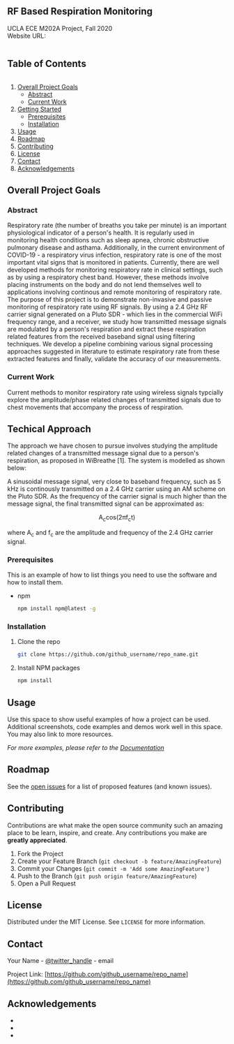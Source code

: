 ## RF Based Respiration Monitoring

UCLA ECE M202A Project, Fall 2020  
Website URL:  

<!-- TABLE OF CONTENTS -->

  <summary><h2 style="display: inline-block">Table of Contents</h2></summary>
  <ol>
    <li>
      <a href="#Overall Project Goals">Overall Project Goals</a>
      <ul>
        <li><a href="#abstract">Abstract</a></li>
        <li><a href="#current-work">Current Work</a></li>
      </ul>
    </li>
    <li>
      <a href="#getting-started">Getting Started</a>
      <ul>
        <li><a href="#prerequisites">Prerequisites</a></li>
        <li><a href="#installation">Installation</a></li>
      </ul>
    </li>
    <li><a href="#usage">Usage</a></li>
    <li><a href="#roadmap">Roadmap</a></li>
    <li><a href="#contributing">Contributing</a></li>
    <li><a href="#license">License</a></li>
    <li><a href="#contact">Contact</a></li>
    <li><a href="#acknowledgements">Acknowledgements</a></li>
  </ol>
</details>



<!-- ABOUT THE PROJECT -->
## Overall Project Goals

### Abstract

Respiratory rate (the number of breaths you take per minute) is an important physiological indicator of a person's health. It is regularly used in monitoring health conditions such as sleep apnea, chronic obstructive pulmonary disease and asthama. Additionally, in the current environment of COVID-19 - a respiratory virus infection, respiratory rate is one of the most important vital signs that is monitored in patients. Currently, there are well developed methods for monitoring respiratory rate in clinical settings, such as by using a respiratory chest band. However, these methods involve placing instruments on the body and do not lend themselves well to applications involving continous and remote monitoring of respiratory rate. The purpose of this project is to demonstrate non-invasive and passive monitoring of respiratory rate using RF signals. By using a 2.4 GHz RF carrier signal generated on a Pluto SDR - which lies in the commercial WiFi frequency range, and a receiver, we study how transmitted message signals are modulated by a person's respiration and extract these respiration related features from the received baseband signal using filtering techniques. We develop a pipeline combining various signal processing approaches suggested in literature to estimate respiratory rate from these extracted features and finally, validate the accuracy of our measurements. 

### Current Work

Current methods to monitor respiratory rate using wireless signals typcially explore the amplitude/phase related changes of transmitted signals due to chest movements that accompany the process of respiration. <Chandan or Stephan> 


## Techical Approach

The approach we have chosen to pursue involves studying the amplitude related changes of a transmitted message signal due to a person's respiration, as proposed in WiBreathe [1]. The system is modelled as shown below:  





A sinusoidal message signal, very close to baseband frequency, such as 5 kHz is continously transmitted on a 2.4 GHz carrier using an AM scheme on the Pluto SDR. As the frequency of the carrier signal is much higher than the message signal, the final transmitted signal can be approximated as:  

<p align="center">
A<sub>c</sub>cos(2πf<sub>c</sub>t)
</p>

where A<sub>c</sub> and f<sub>c</sub> are the amplitude and  frequency of the 2.4 GHz carrier signal. 





### Prerequisites

This is an example of how to list things you need to use the software and how to install them.
* npm
  ```sh
  npm install npm@latest -g
  ```

### Installation

1. Clone the repo
   ```sh
   git clone https://github.com/github_username/repo_name.git
   ```
2. Install NPM packages
   ```sh
   npm install
   ```



<!-- USAGE EXAMPLES -->
## Usage

Use this space to show useful examples of how a project can be used. Additional screenshots, code examples and demos work well in this space. You may also link to more resources.

_For more examples, please refer to the [Documentation](https://example.com)_



<!-- ROADMAP -->
## Roadmap

See the [open issues](https://github.com/github_username/repo_name/issues) for a list of proposed features (and known issues).



<!-- CONTRIBUTING -->
## Contributing

Contributions are what make the open source community such an amazing place to be learn, inspire, and create. Any contributions you make are **greatly appreciated**.

1. Fork the Project
2. Create your Feature Branch (`git checkout -b feature/AmazingFeature`)
3. Commit your Changes (`git commit -m 'Add some AmazingFeature'`)
4. Push to the Branch (`git push origin feature/AmazingFeature`)
5. Open a Pull Request



<!-- LICENSE -->
## License

Distributed under the MIT License. See `LICENSE` for more information.



<!-- CONTACT -->
## Contact

Your Name - [@twitter_handle](https://twitter.com/twitter_handle) - email

Project Link: [https://github.com/github_username/repo_name](https://github.com/github_username/repo_name)



<!-- ACKNOWLEDGEMENTS -->
## Acknowledgements

* []()
* []()
* []()





<!-- MARKDOWN LINKS & IMAGES -->
<!-- https://www.markdownguide.org/basic-syntax/#reference-style-links -->
[contributors-shield]: https://img.shields.io/github/contributors/github_username/repo.svg?style=for-the-badge
[contributors-url]: https://github.com/github_username/repo/graphs/contributors
[forks-shield]: https://img.shields.io/github/forks/github_username/repo.svg?style=for-the-badge
[forks-url]: https://github.com/github_username/repo/network/members
[stars-shield]: https://img.shields.io/github/stars/github_username/repo.svg?style=for-the-badge
[stars-url]: https://github.com/github_username/repo/stargazers
[issues-shield]: https://img.shields.io/github/issues/github_username/repo.svg?style=for-the-badge
[issues-url]: https://github.com/github_username/repo/issues
[license-shield]: https://img.shields.io/github/license/github_username/repo.svg?style=for-the-badge
[license-url]: https://github.com/github_username/repo/blob/master/LICENSE.txt
[linkedin-shield]: https://img.shields.io/badge/-LinkedIn-black.svg?style=for-the-badge&logo=linkedin&colorB=555
[linkedin-url]: https://linkedin.com/in/github_username
